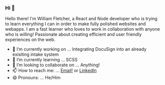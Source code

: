 ### Hi 👋

Hello there! I'm William Fletcher, a React and Node developer who is trying to learn everything I can in order to make fully polished websites and webapps.  I am a fast learner who loves to work in collaboration with anyone who is willing! Passionate about creating efficient and user friendly experiences on the web.


- 🔭 I’m currently working on ... Integrating DocuSign into an already exisiting intake system
- 🌱 I’m currently learning ... SCSS
- 👯 I’m looking to collaborate on ... Anything!
- 📫 How to reach me: ... [Email!](wfletch7@gmail.com) or [LinkedIn](https://www.linkedin.com/in/william-fletch/)
- 😄 Pronouns: ... He/Him

